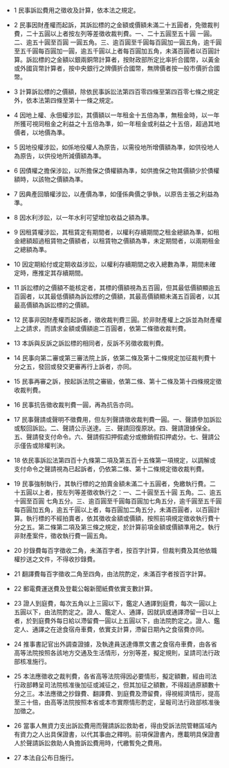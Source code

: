 * 1 民事訴訟費用之徵收及計算，依本法之規定。

* 2 民事因財產權而起訴，其訴訟標的之金額或價額未滿二十五圓者，免徵裁判費，二十五圓以上者按左列等差徵收裁判費。一、二十五圓至五十圓 一圓。二、逾五十圓至百圓 一圓五角。三、逾百圓至千圓每百圓加一圓五角，逾千圓至五千圓每百圓加一圓，逾五千圓以上者每百圓加五角，未滿百圓者以百圓計算。訴訟標的之金額以銀兩銅幣計算者，按財政部所定比率折合國幣，以黃金或外國貨幣計算者，按中央銀行之牌價折合國幣，無牌價者按一般市價折合國幣。

* 3 計算訴訟標的之價額，除依民事訴訟法第四百零四條至第四百零七條之規定外，依本法第四條至第十一條之規定。

* 4 因地上權、永佃權涉訟，其價額以一年租金十五倍為準，無租金時，以一年所獲可視同租金之利益之十五倍為準，如一年租金或利益之十五倍，超過其地價者，以地價為準。

* 5 因地役權涉訟，如係地役權人為原告，以需役地所增價額為準，如供役地人為原告，以供役地所減價額為準。

* 6 因債權之擔保涉訟，以所擔保之債權額為準，如供擔保之物其價額少於債權額時，以該物之價額為準。

* 7 因典產回贖權涉訟，以產價為準，如僅係典價之爭執，以原告主張之利益為準。

* 8 因水利涉訟，以一年水利可望增加收益之額為準。

* 9 因租賃權涉訟，其租賃定有期間者，以權利存續期間之租金總額為準，如租金總額超過租賃物之價額者，以租賃物之價額為準，未定期間者，以兩期租金之總額為準。

* 10 因定期給付或定期收益涉訟，以權利存續期間之收入總數為準，期間未確定時，應推定其存續期間。

* 11 訴訟標的之價額不能核定者，其標的價額視為五百圓，但其最低價額顯逾五百圓者，以其最低價額為訴訟標的之價額，其最高價額顯未滿五百圓者，以其最高價額為訴訟標的之價額。

* 12 民事非因財產權而起訴者，徵收裁判費三圓。於非財產權上之訴並為財產權上之請求，而請求金額或價額逾二百圓者，依第二條徵收裁判費。

* 13 本訴與反訴之訴訟標的相同者，反訴不另徵收裁判費。

* 14 民事向第二審或第三審法院上訴，依第二條及第十二條規定加征裁判費十分之五，發回或發交更審再行上訴者，亦同。

* 15 民事再審之訴，按起訴法院之審級，依第二條、第十二條及第十四條規定徵收裁判費。

* 16 民事抗告徵收裁判費一圓，再為抗告亦同。

* 17 民事聲請或聲明不徵費用，但左列聲請徵收裁判費一圓。一、聲請參加訴訟或駁回訴訟。二、聲請公示送達。三、聲請回復原狀。四、聲請證據保全。五、聲請發支付命令。六、聲請假扣押假處分或撤銷假扣押處分。七、聲請公示僅告或除權判決。

* 18 依民事訴訟法第四百十九條第二項及第五百十五條第一項規定，以調解或支付命令之聲請視為已起訴者，仍依第二條、第十二條規定徵收裁判費。

* 19 民事強制執行，其執行標的之拍賣金額未滿二十五圓者，免繳執行費。二十五圓以上者，按左列等差徵收執行之：一、二十圓至五十圓 五角。二、逾五十圓至百圓 七角五分。三、逾百圓至千圓每百圓加七角五分，逾千圓至五千圓每百圓加五角，逾五千圓以上者，每百圓加二角五分，未滿百圓者，以百圓計算。執行標的不經拍賣者，依其徵收金額或價額，按照前項規定徵收執行費十分之五。第二條第二項及第三條之規定，於計算前項金額或價額準用之。執行非財產案件，徵收執行費一圓五角。

* 20 抄錄費每百字徵收二角，未滿百字者，按百字計算，但裁判費及其他依職權抄送之文件，不得收抄錄費。

* 21 翻譯費每百字徵收二角至四角，由法院酌定，未滿百字者按百字計算。

* 22 郵電費運送費及登載公報新聞紙費依實支數計算。

* 23 證人到庭費，每次五角以上三圓以下，鑑定人通譯到庭費，每次一圓以上五圓以下，由法院酌定之。證人、鑑定人、通譯，因就訊或通譯滯留一日以上者，於到庭費外每日給以滯留費一圓以上五圓以下，由法院酌定之。證人、鑑定人、通譯之在途食宿舟車費，依實支計算，滯留日期內之食宿費亦同。

* 24 推事書記官出外調查證據，及執達員送達傳票文書之食宿舟車費，由各省高等法院按照各該地方交通及生活情形，分別等差，擬定規則，呈請司法行政部核准施行。

* 25 本法應徵收之裁判費，各省高等法院得因必要情形，擬定額數，經由司法行政部轉呈司法院核准後加征或減征之，但其加征之額數，不得超過原額數十分之三。本法應徵之抄錄費、翻譯費、到庭費及滯留費，得視經濟情形，提高至三十倍，由高等法院按照本省或本市實際情形酌定，呈報司法行政部核准後加徵之。

* 26 當事人無資力支出訴訟費用而聲請訴訟救助者，得由受訴法院管轄區域內有資力之人出具保證書，以代其事由之釋明。前項保證書內，應載明具保證書人於聲請訴訟救助人負擔訴訟費用時，代繳暫免之費用。

* 27 本法自公布日施行。

